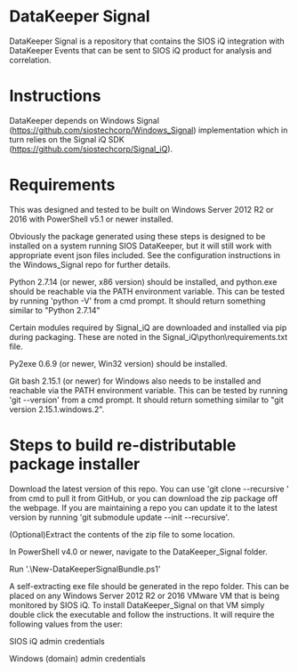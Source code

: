 # DataKeeper Signal
DataKeeper Signal is a repository that contains the SIOS iQ integration with DataKeeper Events that can be sent to SIOS iQ product for analysis and correlation.

# Instructions
DataKeeper depends on Windows Signal (https://github.com/siostechcorp/Windows_Signal) implementation which in turn relies on the Signal iQ SDK (https://github.com/siostechcorp/Signal_iQ).

# Requirements
This was designed and tested to be built on Windows Server 2012 R2 or 2016 with PowerShell v5.1 or newer installed.

Obviously the package generated using these steps is designed to be installed on a system running SIOS DataKeeper, but it will still work with appropriate event json files included. See the configuration instructions in the Windows_Signal repo for further details. 

Python 2.7.14 (or newer, x86 version) should be installed, and python.exe should be reachable via the PATH environment variable.
This can be tested by running 'python -V' from a cmd prompt. It should return something similar to "Python 2.7.14"

Certain modules required by Signal_iQ are downloaded and installed via pip during packaging. These are noted in the Signal_iQ\python\requirements.txt file.

Py2exe 0.6.9 (or newer, Win32 version) should be installed.

Git bash 2.15.1 (or newer) for Windows also needs to be installed and reachable via the PATH environment variable.
This can be tested by running 'git --version' from a cmd prompt. It should return something similar to "git version 2.15.1.windows.2".

# Steps to build re-distributable package installer
Download the latest version of this repo. You can use 'git clone --recursive <repo>' from cmd to pull it from GitHub, or you can download the zip package off the webpage. If you are maintaining a repo you can update it to the latest version by running 'git submodule update --init --recursive'.

(Optional)Extract the contents of the zip file to some location.

In PowerShell v4.0 or newer, navigate to the DataKeeper_Signal folder.

Run '.\New-DataKeeperSignalBundle.ps1'


A self-extracting exe file should be generated in the repo folder. This can be placed on any Windows Server 2012 R2 or 2016 VMware VM that is being monitored by SIOS iQ. To install DataKeeper_Signal on that VM simply double click the executable and follow the instructions. It will require the following values from the user:

SIOS iQ admin credentials

Windows (domain) admin credentials